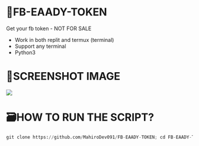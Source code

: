 # 🎫FB-EAADY-TOKEN
Get your fb token - NOT FOR SALE

- Work in both replit and termux (terminal)
- Support any terminal
- Python3

# 📎SCREENSHOT IMAGE
<image src="IMG_20231110_182212.JPG">

# 🗃HOW TO RUN THE SCRIPT?
```python
git clone https://github.com/MahiroDev091/FB-EAADY-TOKEN; cd FB-EAADY-TOKEN; pip3 install pycryptodome; pip3 install requests; python3 tok.py
```

